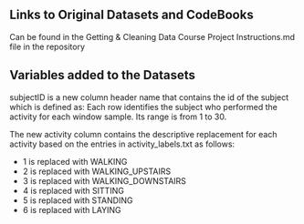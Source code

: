 ## Links to Original Datasets and CodeBooks

Can be found in the Getting & Cleaning Data Course Project Instructions.md file in the repository

## Variables added to the Datasets

subjectID is a new column header name that contains the id of the subject which is defined as:
		Each row identifies the subject who performed the activity for each window sample. Its range is from 1 to 30.

The new activity column contains the descriptive replacement for each activity based on the entries in activity_labels.txt as follows:
* 1 is replaced with WALKING
* 2 is replaced with WALKING_UPSTAIRS
* 3 is replaced with WALKING_DOWNSTAIRS
* 4 is replaced with SITTING
* 5 is replaced with STANDING
* 6 is replaced with LAYING
